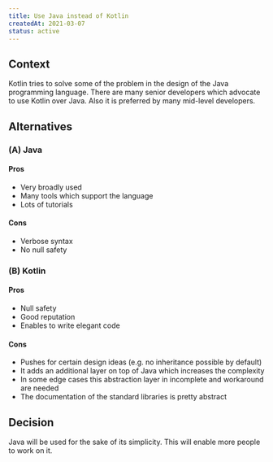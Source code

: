```yaml
---
title: Use Java instead of Kotlin
createdAt: 2021-03-07
status: active
---
```


## Context

Kotlin tries to solve some of the problem in the design of the Java programming language.
There are many senior developers which advocate to use Kotlin over Java.
Also it is preferred by many mid-level developers.

## Alternatives

### (A) Java

#### Pros

- Very broadly used
- Many tools which support the language
- Lots of tutorials

#### Cons

- Verbose syntax
- No null safety

### (B) Kotlin

#### Pros

- Null safety
- Good reputation
- Enables to write elegant code
#### Cons

- Pushes for certain design ideas (e.g. no inheritance possible by default)
- It adds an additional layer on top of Java which increases the complexity
- In some edge cases this abstraction layer in incomplete and workaround are needed
- The documentation of the standard libraries is pretty abstract

## Decision

Java will be used for the sake of its simplicity.
This will enable more people to work on it.

